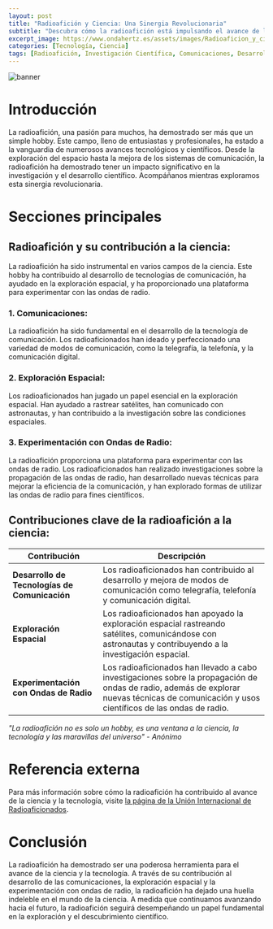 ```yaml
---
layout: post
title: "Radioafición y Ciencia: Una Sinergia Revolucionaria"
subtitle: "Descubra cómo la radioafición está impulsando el avance de la investigación y el desarrollo científico."
excerpt_image: https://www.ondahertz.es/assets/images/Radioaficion_y_ciencia.png
categories: [Tecnología, Ciencia]
tags: [Radioafición, Investigación Científica, Comunicaciones, Desarrollo Tecnológico]
---
```


![banner](https://www.ondahertz.es/assets/images/Radioaficion_y_ciencia.png "Imagen de un operador de radioafición en su estación, rodeado de equipos de comunicación y mapas del mundo, simbolizando la intersección entre la radioafición y la investigación científica.")

# **Introducción**

La radioafición, una pasión para muchos, ha demostrado ser más que un simple hobby. Este campo, lleno de entusiastas y profesionales, ha estado a la vanguardia de numerosos avances tecnológicos y científicos. Desde la exploración del espacio hasta la mejora de los sistemas de comunicación, la radioafición ha demostrado tener un impacto significativo en la investigación y el desarrollo científico. Acompáñanos mientras exploramos esta sinergia revolucionaria.

# **Secciones principales**

## **Radioafición y su contribución a la ciencia:**

La radioafición ha sido instrumental en varios campos de la ciencia. Este hobby ha contribuido al desarrollo de tecnologías de comunicación, ha ayudado en la exploración espacial, y ha proporcionado una plataforma para experimentar con las ondas de radio.

### **1. Comunicaciones:**

La radioafición ha sido fundamental en el desarrollo de la tecnología de comunicación. Los radioaficionados han ideado y perfeccionado una variedad de modos de comunicación, como la telegrafía, la telefonía, y la comunicación digital.

### **2. Exploración Espacial:**

Los radioaficionados han jugado un papel esencial en la exploración espacial. Han ayudado a rastrear satélites, han comunicado con astronautas, y han contribuido a la investigación sobre las condiciones espaciales.

### **3. Experimentación con Ondas de Radio:**

La radioafición proporciona una plataforma para experimentar con las ondas de radio. Los radioaficionados han realizado investigaciones sobre la propagación de las ondas de radio, han desarrollado nuevas técnicas para mejorar la eficiencia de la comunicación, y han explorado formas de utilizar las ondas de radio para fines científicos.

## **Contribuciones clave de la radioafición a la ciencia:**

| Contribución | Descripción |
| ---- | ---- |
| **Desarrollo de Tecnologías de Comunicación** | Los radioaficionados han contribuido al desarrollo y mejora de modos de comunicación como telegrafía, telefonía y comunicación digital. |
| **Exploración Espacial** | Los radioaficionados han apoyado la exploración espacial rastreando satélites, comunicándose con astronautas y contribuyendo a la investigación espacial. |
| **Experimentación con Ondas de Radio** | Los radioaficionados han llevado a cabo investigaciones sobre la propagación de ondas de radio, además de explorar nuevas técnicas de comunicación y usos científicos de las ondas de radio. |

_"La radioafición no es solo un hobby, es una ventana a la ciencia, la tecnología y las maravillas del universo" - Anónimo_

# **Referencia externa**

Para más información sobre cómo la radioafición ha contribuido al avance de la ciencia y la tecnología, visite [la página de la Unión Internacional de Radioaficionados](https://www.iaru.org/).

# **Conclusión**

La radioafición ha demostrado ser una poderosa herramienta para el avance de la ciencia y la tecnología. A través de su contribución al desarrollo de las comunicaciones, la exploración espacial y la experimentación con ondas de radio, la radioafición ha dejado una huella indeleble en el mundo de la ciencia. A medida que continuamos avanzando hacia el futuro, la radioafición seguirá desempeñando un papel fundamental en la exploración y el descubrimiento científico.
